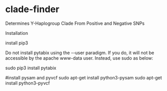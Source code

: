 # clade-finder
Determines Y-Haplogroup Clade From Positive and Negative SNPs

Installation

install pip3

Do not install pytabix using the --user paradigm. If you do, it will not be accessible by the apache www-data user.
Instead, use sudo as below:

sudo pip3 install pytabix

#install pysam and pyvcf
sudo apt-get install python3-pysam
sudo apt-get install python3-pyvcf